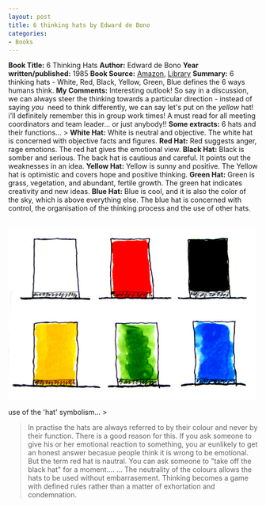 ```yaml
---
layout: post
title: 6 thinking hats by Edward de Bono
categories:
- Books
---
```


**Book Title:** 6 Thinking Hats **Author:** Edward de Bono **Year written/published:** 1985 **Book Source:** [Amazon](http://www.amazon.com/Six-Thinking-Hats-Edward-Bono/dp/0316178314), [Library](http://vistaweb.nlb.gov.sg/cgi-bin/cw_cgi?fullRecord+25192+3002+9972870+2+0) **Summary:** 6 thinking hats - White, Red, Black, Yellow, Green, Blue defines the 6 ways humans think. **My Comments:** Interesting outlook! So say in a discussion, we can always steer the thinking towards a particular direction - instead of saying _you_  need to think differently, we can say let's put on the _yellow_ hat! i'll definitely remember this in group work times! A must read for all meeting coordinators and team leader... or just anybody!! **Some extracts:** 6 hats and their functions... > **White Hat:** White is neutral and objective. The white hat is concerned with objective facts and figures. **Red Hat:** Red suggests anger, rage emotions. The red hat gives the emotional view. **Black Hat:** Black is somber and serious. The back hat is cautious and careful. It points out the weaknesses in an idea. **Yellow Hat:** Yellow is sunny and positive. The Yellow hat is optimistic and covers hope and positive thinking. **Green Hat:** Green is grass, vegetation, and abundant, fertile growth. The green hat indicates creativity and new ideas. **Blue Hat:** Blue is cool, and it is also the color of the sky, which is above everything else. The blue hat is concerned with control, the organisation of the thinking process and the use of other hats.

  ![](/img/thinking_hats.jpg)

use of the 'hat' symbolism... >

> In practise the hats are always referred to by their colour and never by their function. There is a good reason for this. If you ask someone to give his or her emotional reaction to something, you ar eunlikely to get an honest answer becasue people think it is wrong to be emotional. But the term red hat is nautral. You can ask someone to "take off the black hat" for a moment.... ... The neutrality of the colours allows the hats to be used without embarrasement. Thinking becomes a game with defined rules rather than a matter of exhortation and condemnation.

